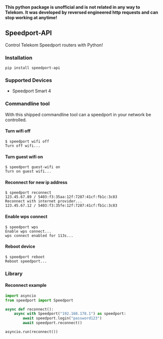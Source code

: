 **This python package is unofficial and is not related in any way to Telekom. It was developed by reversed engineered http requests and can stop working at anytime!**
  
## Speedport-API
Control Telekom Speedport routers with Python!
### Installation
```commandline
pip install speedport-api
```

### Supported Devices
* Speedport Smart 4

### Commandline tool
With this shipped commandline tool can a speedport in your network be controlled.

#### Turn wifi off
```commandline
$ speedport wifi off
Turn off wifi...
```

#### Turn guest wifi on
```commandline
$ speedport guest-wifi on
Turn on guest wifi...
```

#### Reconnect for new ip address
```commandline
$ speedport reconnect
123.45.67.89 / 5403:f3:35aa:12f:7287:41cf:fb1c:3c83
Reconnect with internet provider...
123.45.67.12 / 5403:f3:35fe:12f:7287:41cf:fb1c:3c83
```

#### Enable wps connect
```commandline
$ speedport wps
Enable wps connect...
wps connect enabled for 113s...
```

#### Reboot device
```commandline
$ speedport reboot
Reboot speedport...
```

### Library

#### Reconnect example
```python
import asyncio
from speedport import Speedport

async def reconnect():
    async with Speedport("192.168.178.1") as speedport:
        await speedport.login("password123")
        await speedport.reconnect()

asyncio.run(reconnect())
```

